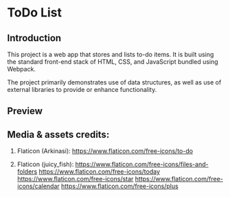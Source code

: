 # ToDo List
## Introduction

This project is a web app that stores and lists to-do items. It is built using the standard front-end stack of HTML, CSS, and JavaScript bundled using Webpack.

The project primarily demonstrates use of data structures, as well as use of external libraries to provide or enhance functionality.

## Preview

<!-- [![To Do List](./demo.png)](https://yuliana-r.github.io/todo-list/) -->

## Media & assets credits:

1. Flaticon (Arkinasi): https://www.flaticon.com/free-icons/to-do

2. Flaticon (juicy_fish): https://www.flaticon.com/free-icons/files-and-folders https://www.flaticon.com/free-icons/today https://www.flaticon.com/free-icons/star https://www.flaticon.com/free-icons/calendar https://www.flaticon.com/free-icons/plus
